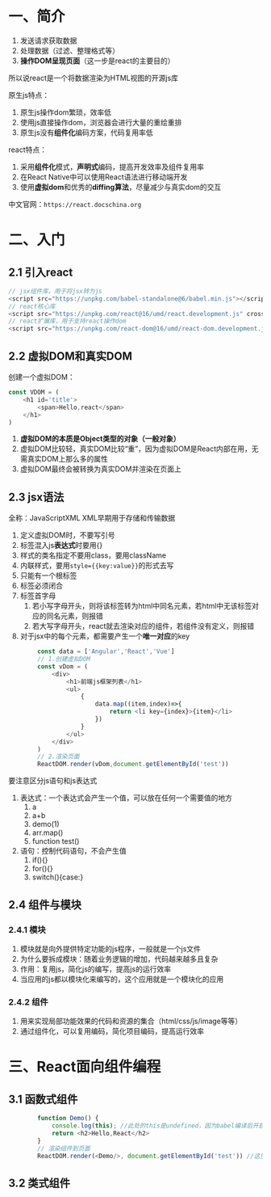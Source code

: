 # 一、简介
1. 发送请求获取数据
2. 处理数据（过滤、整理格式等）
3. **操作DOM呈现页面**（这一步是react的主要目的）

所以说react是一个将数据渲染为HTML视图的开源js库

原生js特点：
1. 原生js操作dom繁琐，效率低
2. 使用js直接操作dom，浏览器会进行大量的重绘重排
3. 原生js没有**组件化**编码方案，代码复用率低

react特点：
1. 采用**组件化**模式，**声明式**编码，提高开发效率及组件复用率
2. 在React Native中可以使用React语法进行移动端开发
3. 使用**虚拟dom**和优秀的**diffing算法**，尽量减少与真实dom的交互

中文官网：`https://react.docschina.org`

# 二、入门
## 2.1 引入react
```js
// jsx组件库，用于将jsx转为js
<script src="https://unpkg.com/babel-standalone@6/babel.min.js"></script>
// react核心库
<script src="https://unpkg.com/react@16/umd/react.development.js" crossorigin></script>
// react扩展库，用于支持react操作dom
<script src="https://unpkg.com/react-dom@16/umd/react-dom.development.js" crossorigin></script>
```

## 2.2 虚拟DOM和真实DOM
创建一个虚拟DOM：
```js
const VDOM = (
    <h1 id='title'>
        <span>Hello,react</span>
    </h1>
)   
```
1. **虚拟DOM的本质是Object类型的对象（一般对象）**
2. 虚拟DOM比较轻，真实DOM比较“重”，因为虚拟DOM是React内部在用，无需真实DOM上那么多的属性
3. 虚拟DOM最终会被转换为真实DOM并渲染在页面上

## 2.3 jsx语法
全称：JavaScriptXML
XML早期用于存储和传输数据

1. 定义虚拟DOM时，不要写引号
2. 标签混入js**表达式**时要用{}
3. 样式的类名指定不要用class，要用className
4. 内联样式，要用`style={{key:value}}`的形式去写
5. 只能有一个根标签
6. 标签必须闭合
7. 标签首字母
   1. 若小写字母开头，则将该标签转为html中同名元素，若html中无该标签对应的同名元素，则报错
   2. 若大写字母开头，react就去渲染对应的组件，若组件没有定义，则报错
8. 对于jsx中的每个元素，都需要产生一个**唯一对应**的key

```js
        const data = ['Angular','React','Vue']
        // 1.创建虚拟DOM
        const vDom = (
            <div>
                <h1>前端js框架列表</h1>
                <ul>
                    {
                        data.map((item,index)=>{
                            return <li key={index}>{item}</li>
                        })
                    }
                </ul>
            </div>
        )
        // 2.渲染页面
        ReactDOM.render(vDom,document.getElementById('test'))
```

要注意区分js语句和js表达式
1. 表达式：一个表达式会产生一个值，可以放在任何一个需要值的地方
   1. a
   2. a+b
   3. demo(1)
   4. arr.map()
   5. function test()
2. 语句：控制代码语句，不会产生值
   1. if(){}
   2. for(){}
   3. switch(){case:}

## 2.4 组件与模块
### 2.4.1 模块
1. 模块就是向外提供特定功能的js程序，一般就是一个js文件
2. 为什么要拆成模块：随着业务逻辑的增加，代码越来越多且复杂
3. 作用：复用js，简化js的编写，提高js的运行效率
4. 当应用的js都以模块化来编写的，这个应用就是一个模块化的应用

### 2.4.2 组件
1. 用来实现局部功能效果的代码和资源的集合（html/css/js/image等等）
2. 通过组件化，可以复用编码，简化项目编码，提高运行效率

# 三、React面向组件编程
## 3.1 函数式组件
```js
        function Demo() {
            console.log(this); //此处的this是undefined，因为babel编译后开启了严格模式
            return <h2>Hello,React</h2>
        }
        // 渲染组件到页面
        ReactDOM.render(<Demo/>, document.getElementById('test')) //这里的原理就是通过大写字母开头的标签去调用组件，之后在通过/来结束这个标签
```

## 3.2 类式组件
